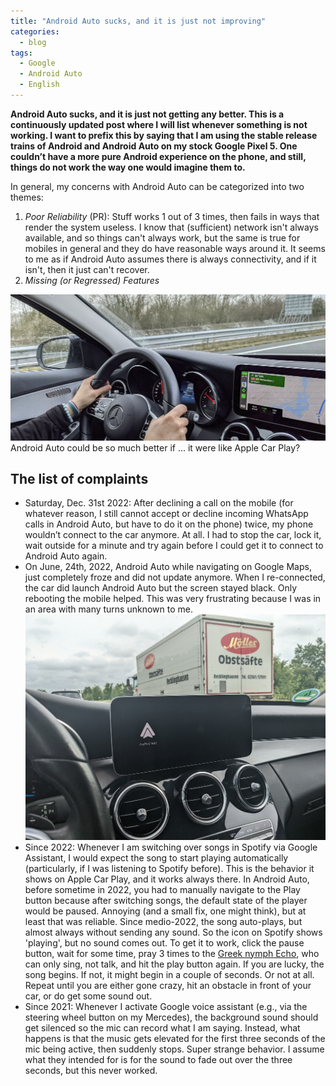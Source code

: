 ```yaml
---
title: "Android Auto sucks, and it is just not improving"
categories:
  - blog
tags:
  - Google
  - Android Auto
  - English
---
```


**Android Auto sucks, and it is just not getting any better. 
This is a continuously updated post where I will list whenever something is not working. 
I want to prefix this by saying that I am using the stable release trains of Android and Android Auto on my stock Google Pixel 5. 
One couldn’t have a more pure Android experience on the phone, and still, things do not work the way one would imagine them to.**

In general, my concerns with Android Auto can be categorized into two themes:
1. *Poor Reliability* (PR): Stuff works 1 out of 3 times, then fails in ways that render the system useless. I know that (sufficient) network isn't always available,
and so things can't always work, but the same is true for mobiles in general and they do have reasonable ways around it.
It seems to me as if Android Auto assumes there is always connectivity, and if it isn't, then it just can't recover.
2. *Missing (or Regressed) Features* 

![Android Auto could be so much better if ... it were like Apple Car Play?](/assets/posts/carplay_at_work.png)
Android Auto could be so much better if ... it were like Apple Car Play?

## The list of complaints
- Saturday, Dec. 31st 2022: After declining a call on the mobile (for whatever reason, I still cannot accept or decline incoming WhatsApp calls in Android Auto, but have to do it on the phone) twice, my phone wouldn’t connect to the car anymore. At all. I had to stop the car, lock it, wait outside for a minute and try again before I could get it to connect to Android Auto again.
- On June, 24th, 2022, Android Auto while navigating on Google Maps, just completely froze and did not update anymore. When I re-connected, the car did launch Android Auto but the screen stayed black. Only rebooting the mobile helped. This was very frustrating because I was in an area with many turns unknown to me.
![Android Auto black.](/assets/posts/black_android_auto.jpg)
- Since 2022: Whenever I am switching over songs in Spotify via Google Assistant, I would expect the song to start playing automatically (particularly, if I was listening to Spotify before). This is the behavior it shows on Apple Car Play, and it works always there. In Android Auto, before sometime in 2022, you had to manually navigate to the Play button because after switching songs, the default state of the player would be paused. Annoying (and a
small fix, one might think), but at least that was reliable. Since medio-2022, the song auto-plays, but almost always without sending any sound. So the icon
on Spotify shows 'playing', but no sound comes out. 
To get it to work, click the pause button, wait for some time, pray 3 times to the [Greek nymph Echo](https://www.britannica.com/topic/Echo-Greek-mythology), who can only sing, not talk, and hit the play button again. If you are lucky, the song begins. If not, it might begin in a couple of seconds. Or not at all. Repeat until you are either gone crazy, hit an obstacle in front of your car, or do get some sound out.
- Since 2021: Whenever I activate Google voice assistant (e.g., via the steering wheel button on my Mercedes), the background sound should get silenced so the mic can record what I am saying. Instead, what happens is that the music gets elevated for the first three seconds of the mic being active, then suddenly stops. Super strange behavior. I assume what they intended for is for the sound to fade out over the three seconds, but this never worked.
